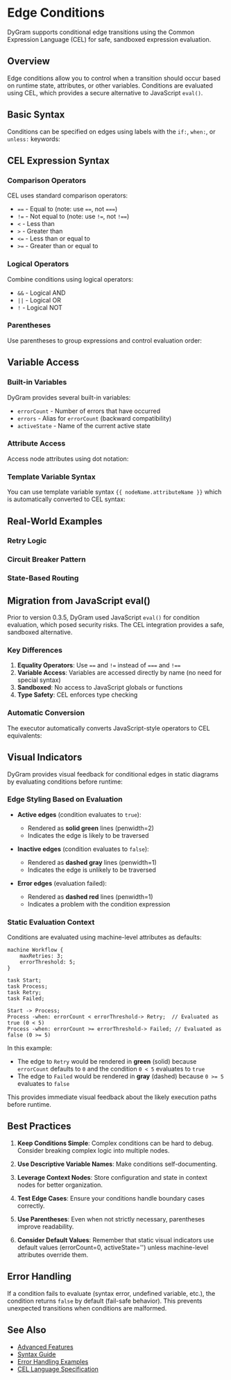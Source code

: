 # Edge Conditions

DyGram supports conditional edge transitions using the Common Expression Language (CEL) for safe, sandboxed expression evaluation.

## Overview

Edge conditions allow you to control when a transition should occur based on runtime state, attributes, or other variables. Conditions are evaluated using CEL, which provides a secure alternative to JavaScript `eval()`.

## Basic Syntax

Conditions can be specified on edges using labels with the `if:`, `when:`, or `unless:` keywords:


## CEL Expression Syntax

### Comparison Operators

CEL uses standard comparison operators:

- `==` - Equal to (note: use `==`, not `===`)
- `!=` - Not equal to (note: use `!=`, not `!==`)
- `<` - Less than
- `>` - Greater than
- `<=` - Less than or equal to
- `>=` - Greater than or equal to


### Logical Operators

Combine conditions using logical operators:

- `&&` - Logical AND
- `||` - Logical OR
- `!` - Logical NOT


### Parentheses

Use parentheses to group expressions and control evaluation order:


## Variable Access

### Built-in Variables

DyGram provides several built-in variables:

- `errorCount` - Number of errors that have occurred
- `errors` - Alias for `errorCount` (backward compatibility)
- `activeState` - Name of the current active state


### Attribute Access

Access node attributes using dot notation:


### Template Variable Syntax

You can use template variable syntax `{{ nodeName.attributeName }}` which is automatically converted to CEL syntax:


## Real-World Examples

### Retry Logic


### Circuit Breaker Pattern


### State-Based Routing


## Migration from JavaScript eval()

Prior to version 0.3.5, DyGram used JavaScript `eval()` for condition evaluation, which posed security risks. The CEL integration provides a safe, sandboxed alternative.

### Key Differences

1. **Equality Operators**: Use `==` and `!=` instead of `===` and `!==`
2. **Variable Access**: Variables are accessed directly by name (no need for special syntax)
3. **Sandboxed**: No access to JavaScript globals or functions
4. **Type Safety**: CEL enforces type checking

### Automatic Conversion

The executor automatically converts JavaScript-style operators to CEL equivalents:


## Visual Indicators

DyGram provides visual feedback for conditional edges in static diagrams by evaluating conditions before runtime:

### Edge Styling Based on Evaluation

- **Active edges** (condition evaluates to `true`):
  - Rendered as **solid green** lines (penwidth=2)
  - Indicates the edge is likely to be traversed

- **Inactive edges** (condition evaluates to `false`):
  - Rendered as **dashed gray** lines (penwidth=1)
  - Indicates the edge is unlikely to be traversed

- **Error edges** (evaluation failed):
  - Rendered as **dashed red** lines (penwidth=1)
  - Indicates a problem with the condition expression

### Static Evaluation Context

Conditions are evaluated using machine-level attributes as defaults:

```dygram
machine Workflow {
    maxRetries: 3;
    errorThreshold: 5;
}

task Start;
task Process;
task Retry;
task Failed;

Start -> Process;
Process -when: errorCount < errorThreshold-> Retry;  // Evaluated as true (0 < 5)
Process -when: errorCount >= errorThreshold-> Failed; // Evaluated as false (0 >= 5)
```

In this example:
- The edge to `Retry` would be rendered in **green** (solid) because `errorCount` defaults to `0` and the condition `0 < 5` evaluates to `true`
- The edge to `Failed` would be rendered in **gray** (dashed) because `0 >= 5` evaluates to `false`

This provides immediate visual feedback about the likely execution paths before runtime.

## Best Practices

1. **Keep Conditions Simple**: Complex conditions can be hard to debug. Consider breaking complex logic into multiple nodes.

2. **Use Descriptive Variable Names**: Make conditions self-documenting.

3. **Leverage Context Nodes**: Store configuration and state in context nodes for better organization.

4. **Test Edge Cases**: Ensure your conditions handle boundary cases correctly.

5. **Use Parentheses**: Even when not strictly necessary, parentheses improve readability.

6. **Consider Default Values**: Remember that static visual indicators use default values (errorCount=0, activeState='') unless machine-level attributes override them.

## Error Handling

If a condition fails to evaluate (syntax error, undefined variable, etc.), the condition returns `false` by default (fail-safe behavior). This prevents unexpected transitions when conditions are malformed.


## See Also

- [Advanced Features](./AdvancedFeatures.mdx)
- [Syntax Guide](./SyntaxGuide.mdx)
- [Error Handling Examples](../examples/advanced/error-handling.dygram)
- [CEL Language Specification](https://github.com/google/cel-spec)
